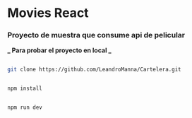 # Movies React

### Proyecto de muestra que consume api de pelicular

**_ Para probar el proyecto en local _**

```bash

git clone https://github.com/LeandroManna/Cartelera.git

```

```bash

npm install

```

```bash

npm run dev

```
